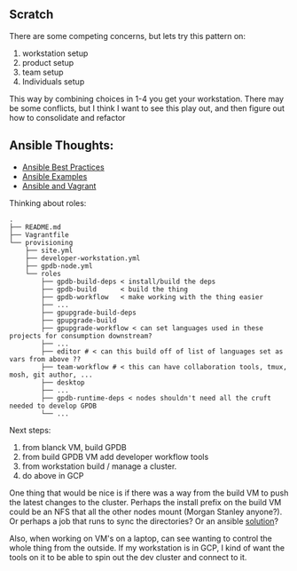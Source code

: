 ## Scratch

There are some competing concerns, but lets try this pattern on:
1. workstation setup
2. product setup
3. team setup
4. Individuals setup

This way by combining choices in 1-4 you get your workstation.  There may be
some conflicts, but I think I want to see this play out, and then figure out
how to consolidate and refactor


## Ansible Thoughts:

+ [Ansible Best Practices](https://docs.ansible.com/ansible/latest/user_guide/playbooks_best_practices.html)
+ [Ansible Examples](https://github.com/ansible/ansible-examples)
+ [Ansible and Vagrant](https://www.vagrantup.com/docs/provisioning/ansible_intro.html)

Thinking about roles:

```
.
├── README.md
├── Vagrantfile
└── provisioning
    ├── site.yml
    ├── developer-workstation.yml
    ├── gpdb-node.yml
    └── roles
        ├── gpdb-build-deps < install/build the deps
        ├── gpdb-build      < build the thing
        ├── gpdb-workflow   < make working with the thing easier
        ├── ...
        ├── gpupgrade-build-deps
        ├── gpupgrade-build
        ├── gpupgrade-workflow < can set languages used in these projects for consumption downstream?
        ├── ...
        ├── editor # < can this build off of list of languages set as vars from above ??
        ├── team-workflow # < this can have collaboration tools, tmux, mosh, git author, ...
        ├── desktop
        ├── ...
        ├── gpdb-runtime-deps < nodes shouldn't need all the cruft needed to develop GPDB
        └── ...
 ```

Next steps:
1. from blanck VM, build GPDB
1. from build GPDB VM add developer workflow tools
1. from workstation build / manage a cluster.
1. do above in GCP

One thing that would be nice is if there was a way from the build VM to push
the latest changes to the cluster.  Perhaps the install prefix on the build VM
could be an NFS that all the other nodes mount (Morgan Stanley anyone?).  Or
perhaps a job that runs to sync the directories? Or an ansible
[solution](https://stackoverflow.com/questions/25505146/how-to-copy-files-between-two-nodes-using-ansible)?


Also, when working on VM's on a laptop, can see wanting to control the whole
thing from the outside.  If my workstation is in GCP, I kind of want the tools
on it to be able to spin out the dev cluster and connect to it.
